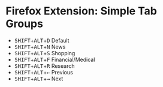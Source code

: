 # Firefox Extension: Simple Tab Groups

- <kbd>SHIFT</kbd>+<kbd>ALT</kbd>+<kbd>D</kbd>  Default
- <kbd>SHIFT</kbd>+<kbd>ALT</kbd>+<kbd>N</kbd>  News
- <kbd>SHIFT</kbd>+<kbd>ALT</kbd>+<kbd>S</kbd>  Shopping
- <kbd>SHIFT</kbd>+<kbd>ALT</kbd>+<kbd>F</kbd>  Financial/Medical
- <kbd>SHIFT</kbd>+<kbd>ALT</kbd>+<kbd>R</kbd>  Research
- <kbd>SHIFT</kbd>+<kbd>ALT</kbd>+<kbd>←</kbd>  Previous
- <kbd>SHIFT</kbd>+<kbd>ALT</kbd>+<kbd>→</kbd>  Next
